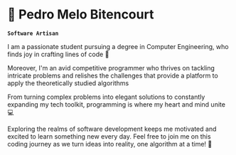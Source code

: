 # 🙌 Pedro Melo Bitencourt

**`Software Artisan`**


I am a passionate student pursuing a degree in Computer Engineering, who finds joy in crafting lines of code 🚀

Moreover, I'm an avid competitive programmer who thrives on tackling intricate problems and relishes the challenges that provide a platform to apply the theoretically studied algorithms

From turning complex problems into elegant solutions to constantly expanding my tech toolkit, programming is where my heart and mind unite 💻

Exploring the realms of software development keeps me motivated and excited to learn something new every day. Feel free to join me on this coding journey as we turn ideas into reality, one algorithm at a time! 🌟


<!--
**pedromelobitencourt/PedroMeloBitencourt** is a ✨ _special_ ✨ repository because its `README.md` (this file) appears on your GitHub profile.

Here are some ideas to get you started:

- 🔭 I’m currently working on ...
- 🌱 I’m currently learning ...
- 👯 I’m looking to collaborate on ...
- 🤔 I’m looking for help with ...
- 💬 Ask me about ...
- 📫 How to reach me: ...
- 😄 Pronouns: ...
- ⚡ Fun fact: ...
-->
